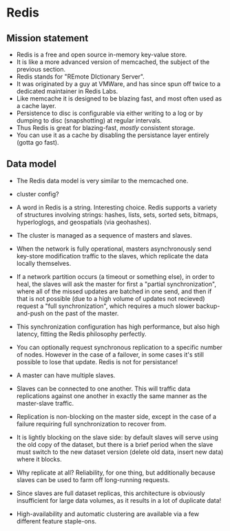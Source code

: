 # Redis

## Mission statement
* Redis is a free and open source in-memory key-value store.
* It is like a more advanced version of memcached, the subject of the previous section.
* Redis stands for "REmote DIctionary Server".
* It was originated by a guy at VMWare, and has since spun off twice to a dedicated maintainer in Redis Labs.
* Like memcache it is designed to be blazing fast, and most often used as a cache layer.
* Persistence to disc is configurable via either writing to a log or by dumping to disc (snapshotting) at regular intervals.
* Thus Redis is great for blazing-fast, *mostly* consistent storage.
* You can use it as a cache by disabling the persistance layer entirely (gotta go fast).

## Data model
* The Redis data model is very similar to the memcached one.
* cluster config?
* A word in Redis is a string. Interesting choice. Redis supports a variety of structures involving strings: hashes, lists, sets, sorted sets, bitmaps, hyperloglogs, and geospatials (via geohashes).


* The cluster is managed as a sequence of masters and slaves.
* When the network is fully operational, masters asynchronously send key-store modification traffic to the slaves, which replicate the data locally themselves.
* If a network partition occurs (a timeout or something else), in order to heal, the slaves will ask the master for first a "partial synchronization", where all of the missed updates are batched in one send, and then if that is not possible (due to a high volume of updates not recieved) request a "full synchronization", which requires a much slower backup-and-push on the past of the master.
* This synchronization configuration has high performance, but also high latency, fitting the Redis philosophy perfectly.
* You can optionally request synchronous replication to a specific number of nodes. However in the case of a failover, in some cases it's still possible to lose that update. Redis is not for persistance!
* A master can have multiple slaves.
* Slaves can be connected to one another. This will traffic data replications against one another in exactly the same manner as the master-slave traffic.
* Replication is non-blocking on the master side, except in the case of a failure requiring full synchronization to recover from.
* It is lightly blocking on the slave side: by default slaves will serve using the old copy of the dataset, but there is a brief period when the slave must switch to the new dataset version (delete old data, insert new data) where it blocks.
* Why replicate at all? Reliability, for one thing, but additionally because slaves can be used to farm off long-running requests.
* Since slaves are full dataset replicas, this architecture is obviously insufficient for large data volumes, as it results in a lot of duplicate data!
* High-availability and automatic clustering are available via a few different feature staple-ons.
